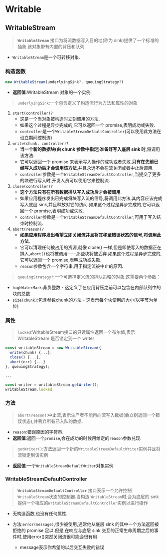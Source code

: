 # Writable

## WritableStream

> **`WritableStream`** 接口为将流数据写入目的地(称为 sink)提供了一个标准的抽象.该对象带有内置的背压和队列.

* `WritableStream`是一个可转移对象.

### 构造函数

```js
new WritableStream(underlyingSink?, queuingStrategy?)
```

* **返回值**:WritableStream 对象的一个实例

>`underlyingSink`:一个包含定义了构造流行为方法和属性的对象

1. `start(controller)?`
   * 这是一个当对象被构造时立刻调用的方法.
   * 如果这个过程是异步完成的,它可以返回一个 promise,表明成功或失败.
   * `controller`是一个`WritableStreamDefaultController`(可以使用此方法在设立期间控制流)
2. `write(chunk, controller)?`
   * **当一个新的数据块(由 chunk 参数中指定)准备好写入底层 sink 时**,将调用该方法.
   * 它可以返回一个 promise 来表示写入操作的成功或者失败.**只有在先前已经写入成功后才会调用该方法**,并且永远不会在流关闭或者中止后调用.
   * `controller`参数是一个`WritableStreamDefaultController`,当提交了更多的块进行写入时,开发人员可以使用它来控制流.
3. `close(controller)?`
   * **这个方法只有在所有数据排队写入成功后才会被调用**.
   * 如果应用程序发出已完成将块写入流的信号,将调用此方法.其内容应该完成写入底层 sink,并且释放对它的访问.如果这个过程是异步完成的,它可以返回一个 promise,表明成功或失败.
   * `controller`参数是一个`WritableStreamDefaultController`,可用于写入结束时控制流.
4. `abort(reason)?`
   * **如果应用程序发出希望立即关闭流并且将其移至错误状态的信号,将调用此方法**.
   * 它可以清理任何被占用的资源,就像 close() 一样,但是即使写入的数据正在排入,`abort()`也将被调用——那些块将被丢弃.如果这个过程是异步完成的,它可以返回一个 promise,表明成功或失败.
   * `reason`参数包含一个字符串,用于指定流被中止的原因.

>`queuingStrategy?`:一个可选择定义流的排队策略的对象.这需要两个参数：

* `highWaterMark`:非负整数 - 这定义了在应用背压之前可以包含在内部队列中的块的总数
* `size(chunk)`:包含参数chunk的方法 - 这表示每个块使用的大小(以字节为单位)

### 属性

> `locked`:WritableStream接口的只读属性返回一个布尔值,表示 WritableStream 是否锁定到一个 writer

```js
const writableStream = new WritableStream({
  write(chunk) {...},
  close() {...},
  abort(err) {...}
}, queuingStrategy);

...

const writer = writableStream.getWriter();
writableStream.locked
```

### 方法

>`abort(reason)`:中止流,表示生产者不能再向流写入数据(会立刻返回一个错误状态),并丢弃所有已入队的数据.

* `reason`:错误原因的字符串.
* **返回值**:返回一个`promise`,会在成功的时候用给定的`reason`参数兑现.

>`getWriter()`:方法返回一个新的`WritableStreamDefaultWriter`实例并且将流锁定到该实例

* **返回值**:一个`WritableStreamDefaultWriter`对象实例

### WritableStreamDefaultController

>**`WritableStreamDefaultController`** 接口表示一个允许控制`WritableStream`状态的控制器.当构造 `WritableStream`时,会为底层的 sink 提供一个相应的`WritableStreamDefaultController`实例以进行操作

* 无构造函数,也没有任何属性.

* 方法:`error(message)`,很少被使用,通常他从底层 sink 的其中一个方法返回被拒绝的 promise 足以.但是,在响应与底层 sink 交互的正常生命周期之后的事件时,使用error()突然关闭流很可能会很有用
  * message表示你希望的以后交互失败的错误
